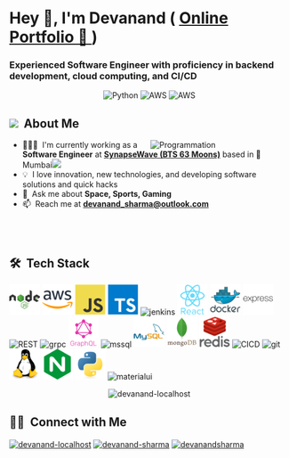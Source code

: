 <h1> Hey 👋, I'm Devanand  ( <a href="https://devanand-localhost.github.io/" target="blank">Online Portfolio 🚀 </a>)</h1>

### Experienced Software Engineer with proficiency in backend development, cloud computing, and CI/CD

<!-- <img align="right" src="https://i.giphy.com/media/LmNwrBhejkK9EFP504/200w.webp" alt="Programmation" width="200" /> -->

<p align="center">
    <img src="https://images.credly.com/size/220x220/images/68c0b94d-f6ac-40b1-a0e0-921439eb092e/image.png" alt="Python" width="150" />
    <img src="https://images.credly.com/images/b9feab85-1a43-4f6c-99a5-631b88d5461b/image.png" alt="AWS" width="150" />
    <img src="https://images.credly.com/size/680x680/images/0f5127c3-639b-47f2-abca-01107591c639/blob" alt="AWS" width="150" />
</p>

## <img src="https://github.com/TheDudeThatCode/TheDudeThatCode/blob/master/Assets/Developer.gif" width="40px">&nbsp; About Me
<img align="right" src="https://user-images.githubusercontent.com/74038190/212749447-bfb7e725-6987-49d9-ae85-2015e3e7cc41.gif" alt="Programmation" width="250" />

- 👨🏻‍💻 &nbsp;I'm currently working as a <b>Software Engineer</b> at <strong><a href="https://synapsewave.com/">SynapseWave (BTS 63 Moons)</a></strong> </strong> based in 🌁 Mumbai<img src="https://media.giphy.com/media/WUlplcMpOCEmTGBtBW/giphy.gif" width="30">
- 💡 &nbsp;I love innovation, new technologies, and developing software solutions and quick hacks
- 💬 &nbsp;Ask me about **Space, Sports, Gaming**
- 📫 &nbsp;Reach me at **devanand_sharma@outlook.com**

<!-- <h3 align="center"><a href="https://devanand-localhost.github.io/" target="blank">Online Portfolio</a> 🚀</h3> -->
<br>
<br>

## 🛠 &nbsp;Tech Stack
<p align="left">
    <img src="https://raw.githubusercontent.com/devicons/devicon/master/icons/nodejs/nodejs-original-wordmark.svg" alt="nodejs" width="55" height="55" />
    <img src="https://raw.githubusercontent.com/devicons/devicon/master/icons/amazonwebservices/amazonwebservices-original-wordmark.svg" alt="aws" width="55" height="55" />
    <img src="https://raw.githubusercontent.com/devicons/devicon/master/icons/javascript/javascript-original.svg" alt="javascript" width="55" height="55" />
    <img src="https://raw.githubusercontent.com/devicons/devicon/master/icons/typescript/typescript-original.svg" alt="typescript" width="55" height="55" />
    <img src="https://www.vectorlogo.zone/logos/jenkins/jenkins-icon.svg" alt="jenkins" width="55" height="55" />
    <img src="https://raw.githubusercontent.com/devicons/devicon/master/icons/react/react-original-wordmark.svg" alt="react" width="55" height="55" />
    <img src="https://raw.githubusercontent.com/devicons/devicon/master/icons/docker/docker-original-wordmark.svg" alt="docker" width="55" height="55" />
    <!-- <img src="https://cdn.worldvectorlogo.com/logos/nextjs-2.svg" alt="nextjs" width="55" height="55" /> -->
    <img src="https://raw.githubusercontent.com/devicons/devicon/master/icons/express/express-original-wordmark.svg" alt="express" width="55" height="55" />
    <img src="https://raw.githubusercontent.com/marwin1991/profile-technology-icons/refs/heads/main/icons/rest.png" alt="REST" width="55" height="55" />
    <img src="https://raw.githubusercontent.com/marwin1991/profile-technology-icons/refs/heads/main/icons/grpc.png" alt="grpc" width="55" height="55" />
    <img src="https://raw.githubusercontent.com/devicons/devicon/master/icons/graphql/graphql-plain-wordmark.svg" alt="graphql" width="55" height="55" />
    <img src="https://www.svgrepo.com/show/303229/microsoft-sql-server-logo.svg" alt="mssql" width="55" height="55" />
    <img src="https://raw.githubusercontent.com/devicons/devicon/master/icons/mysql/mysql-original-wordmark.svg" alt="mysql" width="55" height="55" />
    <img src="https://raw.githubusercontent.com/devicons/devicon/master/icons/mongodb/mongodb-original-wordmark.svg" alt="mongodb" width="55" height="55" />
    <img src="https://raw.githubusercontent.com/devicons/devicon/master/icons/redis/redis-original-wordmark.svg" alt="redis" width="55" height="55" />
    <img src="https://raw.githubusercontent.com/marwin1991/profile-technology-icons/refs/heads/main/icons/ci_cd.png" alt="CICD" width="55" height="55" />
    <img src="https://www.vectorlogo.zone/logos/git-scm/git-scm-icon.svg" alt="git" width="55" height="55" />
    <img src="https://raw.githubusercontent.com/devicons/devicon/master/icons/linux/linux-original.svg" alt="linux" width="55" height="55" />
    <img src="https://raw.githubusercontent.com/devicons/devicon/master/icons/nginx/nginx-original.svg" alt="nginx" width="55" height="55" />
    <img src="https://raw.githubusercontent.com/devicons/devicon/master/icons/python/python-original.svg" alt="python" width="55" height="55" />
    <img src="https://cdn.jsdelivr.net/gh/devicons/devicon/icons/materialui/materialui-original.svg" alt="materialui" width="55" height="55" />
    <!-- <img src="https://raw.githubusercontent.com/devicons/devicon/master/icons/css3/css3-original-wordmark.svg" alt="css3" width="50" height="50" /> -->
    <!-- <img src="https://raw.githubusercontent.com/marwin1991/profile-technology-icons/refs/heads/main/icons/bootstrap.png" alt="bootstrap" width="50" height="50" /> -->
</p>

<p align="center">
    <img src="https://github-readme-stats.vercel.app/api/top-langs?username=devanand-localhost&show_icons=true&locale=en&layout=compact" alt="devanand-localhost" />
</p>


## 🤝🏻 &nbsp;Connect with Me

<p align="left">
<a href="https://linkedin.com/in/devanand-localhost" target="blank"><img align="center" src="https://raw.githubusercontent.com/rahuldkjain/github-profile-readme-generator/master/src/images/icons/Social/linked-in-alt.svg" alt="devanand-localhost" height="30" width="40" /></a>
<a href="https://stackoverflow.com/users/9879855/devanand-sharma" target="blank"><img align="center" src="https://raw.githubusercontent.com/rahuldkjain/github-profile-readme-generator/master/src/images/icons/Social/stack-overflow.svg" alt="devanand-sharma" height="30" width="40" /></a>
<a href="https://www.hackerrank.com/devanandsharma" target="blank"><img align="center" src="https://raw.githubusercontent.com/rahuldkjain/github-profile-readme-generator/master/src/images/icons/Social/hackerrank.svg" alt="devanandsharma" height="30" width="40" /></a>
</p>

<p align="center">
    
</p>



